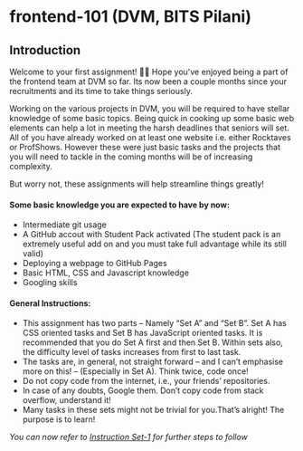 # frontend-101 (DVM, BITS Pilani)
## Introduction

Welcome to your first assignment! :tada::tada:
Hope you've enjoyed being a part of the frontend team at DVM so far. Its now been a couple months since your recruitments and its time to take things seriously.

Working on the various projects in DVM, you will be required to have stellar knowledge of some basic topics. Being quick in cooking up some basic web elements can help a lot in meeting the harsh deadlines that seniors will set. All of you have already worked on at least one website i.e. either Rocktaves or ProfShows. However these were just basic tasks and the projects that you will need to tackle in the coming months will be of increasing complexity.

But worry not, these assignments will help streamline things greatly!

#### Some basic knowledge you are expected to have by now:
  - Intermediate git usage
  - A GitHub accout with Student Pack activated (The student pack is an extremely useful add on and you must take full advantage while its still valid)
  - Deploying a webpage to GitHub Pages
  - Basic HTML, CSS and Javascript knowledge
  - Googling skills

#### General Instructions:
* This assignment has two parts – Namely “Set A” and “Set B”. Set A has CSS oriented tasks and Set B has JavaScript oriented tasks. It is recommended that you do Set A first and then Set B. Within sets also, the difficulty level of tasks increases from first to last task.
* The tasks are, in general, not straight forward – and I can’t emphasise more on this! – (Especially in Set A). Think twice, code once!
*   Do not copy code from the internet, i.e., your friends’ repositories.
* In case of any doubts, Google them. Don’t copy code from stack overflow, understand it!
* Many tasks in these sets might not be trivial for you.That’s alright! The purpose is to learn!

_You can now refer to [Instruction Set-1](https://github.com/jshreyans/frontend-101-sheets/blob/master/instruction-set-01.md) for further steps to follow_
